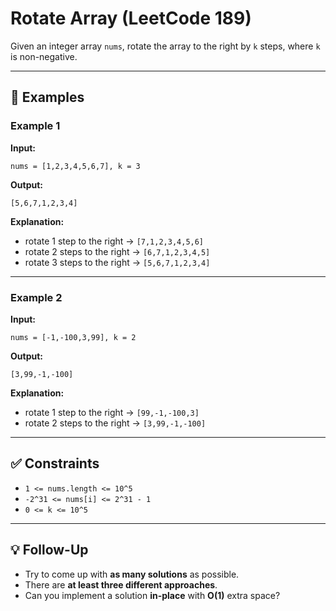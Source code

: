 # Rotate Array (LeetCode 189)

Given an integer array `nums`, rotate the array to the right by `k` steps, where `k` is non-negative.

---

## 🧪 Examples

### Example 1

**Input:**

```
nums = [1,2,3,4,5,6,7], k = 3
```

**Output:**

```
[5,6,7,1,2,3,4]
```

**Explanation:**

- rotate 1 step to the right → `[7,1,2,3,4,5,6]`
- rotate 2 steps to the right → `[6,7,1,2,3,4,5]`
- rotate 3 steps to the right → `[5,6,7,1,2,3,4]`

---

### Example 2

**Input:**

```
nums = [-1,-100,3,99], k = 2
```

**Output:**

```
[3,99,-1,-100]
```

**Explanation:**

- rotate 1 step to the right → `[99,-1,-100,3]`
- rotate 2 steps to the right → `[3,99,-1,-100]`

---

## ✅ Constraints

- `1 <= nums.length <= 10^5`
- `-2^31 <= nums[i] <= 2^31 - 1`
- `0 <= k <= 10^5`

---

## 💡 Follow-Up

- Try to come up with **as many solutions** as possible.
- There are **at least three different approaches**.
- Can you implement a solution **in-place** with **O(1)** extra space?
